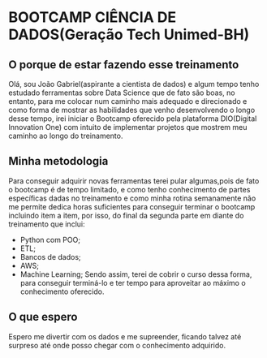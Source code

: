 # BOOTCAMP CIÊNCIA DE DADOS(Geração Tech Unimed-BH)

## O porque de estar fazendo esse treinamento

Olá, sou João Gabriel(aspirante a cientista de dados) e algum tempo tenho estudado ferramentas sobre Data Science que de fato são boas, no entanto, para me colocar num caminho mais adequado e direcionado e como forma de mostrar as habilidades que venho desenvolvendo o longo desse tempo, irei iniciar o Bootcamp oferecido pela plataforma DIO(Digital Innovation One) com intuito de implementar projetos que mostrem meu caminho ao longo do treinamento.

## Minha metodologia
Para conseguir adquirir novas ferramentas terei pular algumas,pois de fato o bootcamp é de tempo limitado, e como tenho conhecimento de partes específicas dadas no treinamento e como minha rotina semanamente não me permite dedica horas suficientes para conseguir terminar o bootcamp incluindo item a item, por isso, do final da segunda parte em diante do treinamento que inclui:
 - Python com POO;
 - ETL;
 - Bancos de dados;
 - AWS;
 - Machine Learning;
 Sendo assim, terei de cobrir o curso dessa forma, para conseguir terminá-lo e ter tempo para aproveitar ao máximo o conhecimento oferecido.

## O que espero

Espero me divertir com os dados e me supreender, ficando talvez até surpreso até onde posso chegar com o conhecimento adquirido.
